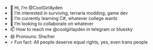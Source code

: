 - 👋 Hi, I’m @CoolGirlAyden
- 👀 I’m interested in surviving, terraria modding, game dev
- 🌱 I’m currently learning C#, whatever college wants
- 💞️ I’m looking to collaborate on whatever
- 📫 How to reach me @coolgirlayden in telegram or bluesky
- 😄 Pronouns: She/her
- ⚡ Fun fact: All people deserve equal rights, yes, even trans people

<!---
CoolGirlAyden/CoolGirlAyden is a ✨ special ✨ repository because its `README.md` (this file) appears on your GitHub profile.
You can click the Preview link to take a look at your changes.
--->
